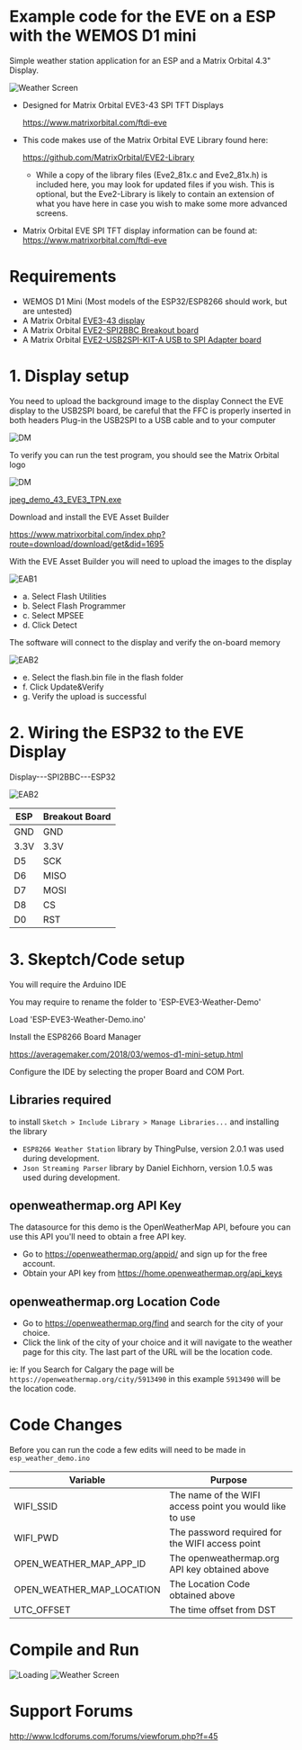 # Example code for the EVE on a ESP with the WEMOS D1 mini

Simple weather station application for an ESP and a Matrix Orbital 4.3" Display.

![Weather Screen](/images/Demo1.jpg)

- Designed for Matrix Orbital EVE3-43 SPI TFT Displays

  https://www.matrixorbital.com/ftdi-eve

- This code makes use of the Matrix Orbital EVE Library found here: 

  https://github.com/MatrixOrbital/EVE2-Library

  - While a copy of the library files (Eve2_81x.c and Eve2_81x.h) is included here, you may look for updated
    files if you wish.  This is optional, but the Eve2-Library is likely to contain an extension of what you
    have here in case you wish to make some more advanced screens.

- Matrix Orbital EVE SPI TFT display information can be found at: https://www.matrixorbital.com/ftdi-eve

# Requirements 

- WEMOS D1 Mini (Most models of the ESP32/ESP8266 should work, but are untested)
- A Matrix Orbital [EVE3-43 display](https://www.matrixorbital.com/eve3-43a)
- A Matrix Orbital [EVE2-SPI2BBC Breakout board](https://www.matrixorbital.com/EVE2-SPI2BBC)
- A Matrix Orbital [EVE2-USB2SPI-KIT-A USB to SPI Adapter board](https://www.matrixorbital.com/eve2-usb2spi-kit-a)


# 1. Display setup

You need to upload the background image to the display
Connect the EVE display to the USB2SPI board, be careful that the FFC is properly inserted in both headers
Plug-in the USB2SPI to a USB cable and to your computer

![DM](/images/USB2SPI_Device_Manager.png)

To verify you can run the test program, you should see the Matrix Orbital logo

![DM](/images/EVETest.jpg)

[jpeg_demo_43_EVE3_TPN.exe](https://github.com/MatrixOrbital/ESP-EVE3-Weather-Demo/raw/main/jpeg_demo_43_EVE3_TPN.exe)



Download and install the EVE Asset Builder

https://www.matrixorbital.com/index.php?route=download/download/get&did=1695

With the EVE Asset Builder you will need to upload the images to the display

![EAB1](/images/EAB-1.png)

* a. Select Flash Utilities
* b. Select Flash Programmer
* c. Select MPSEE
* d. Click Detect

The software will connect to the display and verify the on-board memory

![EAB2](/images/EAB-2.png)

* e. Select the flash.bin file in the flash folder
* f. Click Update&Verify
* g. Verify the upload is successful


# 2. Wiring the ESP32 to the EVE Display

Display---SPI2BBC---ESP32

![EAB2](/images/Connection.jpg)

|ESP|Breakout Board|
|-|-|
|GND|GND|
|3.3V|3.3V|
|D5|SCK|
|D6|MISO|
|D7|MOSI|
|D8|CS|
|D0|RST|

# 3. Skeptch/Code setup

You will require the Arduino IDE

You may require to rename the folder to 'ESP-EVE3-Weather-Demo'

Load 'ESP-EVE3-Weather-Demo.ino'

Install the ESP8266 Board Manager

https://averagemaker.com/2018/03/wemos-d1-mini-setup.html

Configure the IDE by selecting the proper Board and COM Port.

## Libraries required

to install `Sketch > Include Library > Manage Libraries...` and installing the library

- `ESP8266 Weather Station` library by ThingPulse, version 2.0.1 was used during development. 
- `Json Streaming Parser` library by Daniel Eichhorn, version 1.0.5 was used during development. 

## openweathermap.org API Key
The datasource for this demo is the OpenWeatherMap API, befoure you can use this API you'll need to obtain a free API key. 

- Go to https://openweathermap.org/appid/ and sign up for the free account. 
- Obtain your API key from https://home.openweathermap.org/api_keys

## openweathermap.org Location Code

- Go to https://openweathermap.org/find and search for the city of your choice.
- Click the link of the city of your choice and it will navigate to the weather page for this city. The last part of the URL will be the location code.

ie: If you Search for Calgary the page will be `https://openweathermap.org/city/5913490` in this example `5913490` will be the location code. 

# Code Changes

Before you can run the code a few edits will need to be made in `esp_weather_demo.ino`

|Variable|Purpose|
|-|-|
|WIFI_SSID|The name of the WIFI access point you would like to use|
|WIFI_PWD|The password required for the WIFI access point|
|OPEN_WEATHER_MAP_APP_ID|The openweathermap.org API key obtained above|
|OPEN_WEATHER_MAP_LOCATION|The Location Code obtained above|
|UTC_OFFSET|The time offset from DST|

# Compile and Run

![Loading](/images/Demo2.jpg)
![Weather Screen](/images/Demo1.jpg)

# Support Forums
  
  http://www.lcdforums.com/forums/viewforum.php?f=45
